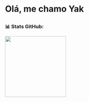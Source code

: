 # Olá, me chamo Yak

##
### 📊 Stats GitHub:
<a href="https://github.com/yakamurii">
  <img height=200 align="center" src="https://github-readme-stats.vercel.app/api?username=yakamurii&locale=pt-br&show_icons=true&include_all_commits=true&count_private=true&\&rank_icon=github" />
</a>

